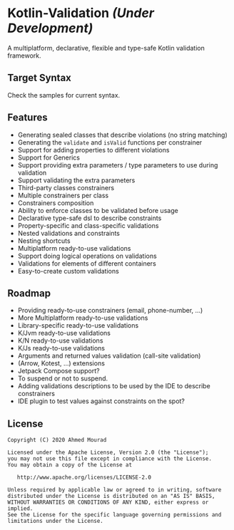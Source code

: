 # Kotlin-Validation _(Under Development)_
A multiplatform, declarative, flexible and type-safe Kotlin validation framework.

## Target Syntax
Check the samples for current syntax.

## Features
- Generating sealed classes that describe violations (no string matching)
- Generating the `validate` and `isValid` functions per constrainer
- Support for adding properties to different violations
- Support for Generics
- Support providing extra parameters / type parameters to use during validation
- Support validating the extra parameters
- Third-party classes constrainers
- Multiple constrainers per class
- Constrainers composition
- Ability to enforce classes to be validated before usage
- Declarative type-safe dsl to describe constraints
- Property-specific and class-specific validations
- Nested validations and constraints
- Nesting shortcuts
- Multiplatform ready-to-use validations
- Support doing logical operations on validations
- Validations for elements of different containers
- Easy-to-create custom validations

## Roadmap
- Providing ready-to-use constrainers (email, phone-number, ...)
- More Multiplatform ready-to-use validations
- Library-specific ready-to-use validations 
- K/Jvm ready-to-use validations
- K/N ready-to-use validations
- K/Js ready-to-use validations
- Arguments and returned values validation (call-site validation)
- (Arrow, Kotest, ...) extensions
- Jetpack Compose support?
- To suspend or not to suspend.
- Adding validations descriptions to be used by the IDE to describe constrainers
- IDE plugin to test values against constraints on the spot?

License
-------

    Copyright (C) 2020 Ahmed Mourad

    Licensed under the Apache License, Version 2.0 (the "License");
    you may not use this file except in compliance with the License.
    You may obtain a copy of the License at

       http://www.apache.org/licenses/LICENSE-2.0

    Unless required by applicable law or agreed to in writing, software
    distributed under the License is distributed on an "AS IS" BASIS,
    WITHOUT WARRANTIES OR CONDITIONS OF ANY KIND, either express or implied.
    See the License for the specific language governing permissions and
    limitations under the License.

 [snapshots]: https://oss.sonatype.org/content/repositories/snapshots/
 